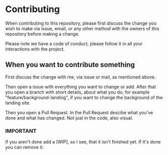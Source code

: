 # Contributing
When contributing to this repository, please first discuss the change you wish to make via issue, email, or any other method with the owners of this repository before making a change. 

Please note we have a code of conduct, please follow it in all your interactions with the project.

## When you want to contribute something
First discuss the change with me, via issue or mail, as mentioned above.

Then open a issue with everything you want to change or add. After that you open a branch with short details, about what you do, for example "feature/background-landing", if you want to change the background of the landing site.

Then you open a Pull Request.
In the Pull Request descibe what you've done and what has changed. Not just in the code, also visual.
### IMPORTANT
If you aren't done add a [WIP], so I see, that it isn't finished yet. If it's done you can remove it.